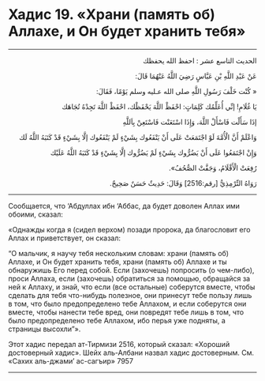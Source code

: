 <h1 class="hadith-header">Хадис 19. «Храни (память об) Аллахе, и Он будет хранить тебя»</h1>

<hr>

<p class="arabic-text" dir="rtl">
الحديث التاسع عشر : احفظ الله يحفظك
</p>

<p class="arabic-text" dir="rtl">
عَنْ عَبْدِ اللَّهِ بْنِ عَبَّاسٍ رَضِيَ اللَّهُ عَنْهُمَا قَالَ:
</p>

<p class="arabic-text" dir="rtl">
« كُنْت خَلْفَ رَسُولِ اللَّهِ صلى الله عـليه وسلم يَوْمًا، فَقَالَ:
</p>

<p class="arabic-text" dir="rtl">
 يَا غُلَامِ! إنِّي أُعَلِّمُك كَلِمَاتٍ: احْفَظْ اللَّهَ يَحْفَظْك، احْفَظْ اللَّهَ تَجِدْهُ تُجَاهَك
</p>

<p class="arabic-text" dir="rtl">
إذَا سَأَلْت فَاسْأَلْ اللَّهَ، وَإِذَا اسْتَعَنْت فَاسْتَعِنْ بِاَللَّهِ
</p>

<p class="arabic-text" dir="rtl">
وَاعْلَمْ أَنَّ الْأُمَّةَ لَوْ اجْتَمَعَتْ عَلَى أَنْ يَنْفَعُوك بِشَيْءٍ لَمْ يَنْفَعُوك إلَّا بِشَيْءٍ قَدْ كَتَبَهُ اللَّهُ لَك
</p>

<p class="arabic-text" dir="rtl">
وَإِنْ اجْتَمَعُوا عَلَى أَنْ يَضُرُّوك بِشَيْءٍ لَمْ يَضُرُّوك إلَّا بِشَيْءٍ قَدْ كَتَبَهُ اللَّهُ عَلَيْك
</p>

<p class="arabic-text" dir="rtl">
رُفِعَتْ الْأَقْلَامُ، وَجَفَّتْ الصُّحُفُ».
</p>

<p class="arabic-subtext" dir="rtl">
رَوَاهُ التِّرْمِذِيُّ [رقم:2516] وَقَالَ: حَدِيثٌ حَسَنٌ صَحِيحٌ.
</p>

<hr>

<p class="russian-text">
 Сообщается, что ‘Абдуллах ибн ‘Аббас, да будет доволен Аллах ими обоими, сказал:
</p>

<p class="russian-text">
«Однажды когда я (сидел верхом) позади пророка, да благословит его Аллах и приветствует, он сказал:
</p>

<p class="russian-text">
“О мальчик, я научу тебя нескольким словам: храни (память об) Аллахе, и Он будет хранить тебя, храни (память об) Аллахе и ты обнаружишь Его перед собой. 
Если (захочешь) попросить (о чем-либо), проси Аллаха, если (захочешь) обратиться за помощью, обращайся за ней к Аллаху, 
и знай, что если (все остальные) соберутся вместе, чтобы сделать для тебя что-нибудь полезное, они принесут тебе пользу лишь в том, что было предопределено тебе Аллахом, 
и если соберутся они вместе, чтобы нанести тебе вред, они повредят тебе лишь в том, что было предопределено тебе Аллахом, 
ибо перья уже подняты, а страницы высохли”». 
</p>

<p class="russian-subtext">
Этот хадис передал ат-Тирмизи 2516, который сказал: «Хороший достоверный хадис». Шейх аль-Албани назвал хадис достоверным. См. «Сахих аль-джами’ ас-сагъир» 7957
</p>

<hr class="endline">
